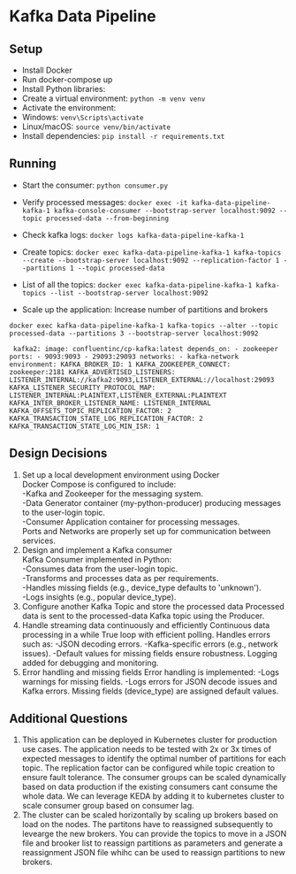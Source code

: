 # Kafka Data Pipeline

## Setup

- Install Docker
- Run docker-compose up
- Install Python libraries:
- Create a virtual environment: `python -m venv venv`
- Activate the environment:
- Windows: `venv\Scripts\activate`
- Linux/macOS: `source venv/bin/activate`
- Install dependencies: `pip install -r requirements.txt`

## Running

- Start the consumer: `python consumer.py`
- Verify processed messages:
  `docker exec -it kafka-data-pipeline-kafka-1 kafka-console-consumer --bootstrap-server localhost:9092 --topic processed-data --from-beginning`

- Check kafka logs:
  `docker logs kafka-data-pipeline-kafka-1`

- Create topics:
  `docker exec kafka-data-pipeline-kafka-1 kafka-topics --create --bootstrap-server localhost:9092 --replication-factor 1 --partitions 1 --topic processed-data`

- List of all the topics:
  `docker exec kafka-data-pipeline-kafka-1 kafka-topics --list --bootstrap-server localhost:9092`

- Scale up the application: Increase number of partitions and brokers

`docker exec kafka-data-pipeline-kafka-1 kafka-topics --alter --topic processed-data --partitions 3 --bootstrap-server localhost:9092`

` kafka2:
    image: confluentinc/cp-kafka:latest
    depends_on:
      - zookeeper
    ports:
      - 9093:9093
      - 29093:29093
    networks:
      - kafka-network
    environment:
      KAFKA_BROKER_ID: 1
      KAFKA_ZOOKEEPER_CONNECT: zookeeper:2181
      KAFKA_ADVERTISED_LISTENERS: LISTENER_INTERNAL://kafka2:9093,LISTENER_EXTERNAL://localhost:29093
      KAFKA_LISTENER_SECURITY_PROTOCOL_MAP: LISTENER_INTERNAL:PLAINTEXT,LISTENER_EXTERNAL:PLAINTEXT
      KAFKA_INTER_BROKER_LISTENER_NAME: LISTENER_INTERNAL
      KAFKA_OFFSETS_TOPIC_REPLICATION_FACTOR: 2
      KAFKA_TRANSACTION_STATE_LOG_REPLICATION_FACTOR: 2
      KAFKA_TRANSACTION_STATE_LOG_MIN_ISR: 1`

## Design Decisions

1. Set up a local development environment using Docker <br />
      Docker Compose is configured to include: <br />
         -Kafka and Zookeeper for the messaging system. <br />
         -Data Generator container (my-python-producer) producing messages to the user-login topic. <br />
         -Consumer Application container for processing messages. <br />
      Ports and Networks are properly set up for communication between services. <br />
2. Design and implement a Kafka consumer <br />
      Kafka Consumer implemented in Python:  
         -Consumes data from the user-login topic.  
         -Transforms and processes data as per requirements.  
         -Handles missing fields (e.g., device_type defaults to 'unknown').  
         -Logs insights (e.g., popular device_type).  
3. Configure another Kafka Topic and store the processed data
      Processed data is sent to the processed-data Kafka topic using the Producer.
4. Handle streaming data continuously and efficiently
      Continuous data processing in a while True loop with efficient polling.
      Handles errors such as:
         -JSON decoding errors.
         -Kafka-specific errors (e.g., network issues).
         -Default values for missing fields ensure robustness.
      Logging added for debugging and monitoring.
5. Error handling and missing fields
      Error handling is implemented:
        -Logs warnings for missing fields.
        -Logs errors for JSON decode issues and Kafka errors.
      Missing fields (device_type) are assigned default values.

## Additional Questions
1. This application can be deployed in Kubernetes cluster for production use cases. The application needs to be tested with 2x or 3x times of expected messages to identify the optimal number of partitions for each topic. The replication factor can be configured while topic creation to ensure fault tolerance. The consumer groups can be scaled dynamically based on data production if the existing consumers cant consume the whole data. We can leverage KEDA by adding it to kubernetes cluster to scale consumer group based on consumer lag.
2. The cluster can be scaled horizontally by scaling up brokers based on load on the nodes. The partitons have to reassigned subsequently to levearge the new brokers. You can provide the topics to move in a JSON file and brooker list to reassign partitions as parameters and generate a reassignment JSON file whihc can be used to reassign partitions to new brokers.

